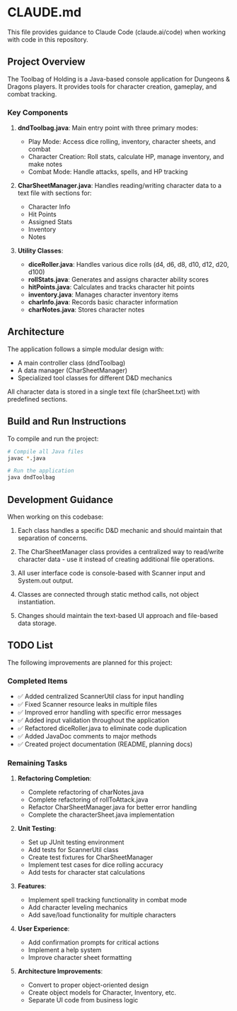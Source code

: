 # CLAUDE.md

This file provides guidance to Claude Code (claude.ai/code) when working with code in this repository.

## Project Overview

The Toolbag of Holding is a Java-based console application for Dungeons & Dragons players. It provides tools for character creation, gameplay, and combat tracking.

### Key Components

1. **dndToolbag.java**: Main entry point with three primary modes:
   - Play Mode: Access dice rolling, inventory, character sheets, and combat
   - Character Creation: Roll stats, calculate HP, manage inventory, and make notes
   - Combat Mode: Handle attacks, spells, and HP tracking

2. **CharSheetManager.java**: Handles reading/writing character data to a text file with sections for:
   - Character Info
   - Hit Points
   - Assigned Stats
   - Inventory
   - Notes

3. **Utility Classes**:
   - **diceRoller.java**: Handles various dice rolls (d4, d6, d8, d10, d12, d20, d100)
   - **rollStats.java**: Generates and assigns character ability scores
   - **hitPoints.java**: Calculates and tracks character hit points
   - **inventory.java**: Manages character inventory items
   - **charInfo.java**: Records basic character information
   - **charNotes.java**: Stores character notes

## Architecture

The application follows a simple modular design with:
- A main controller class (dndToolbag)
- A data manager (CharSheetManager)
- Specialized tool classes for different D&D mechanics

All character data is stored in a single text file (charSheet.txt) with predefined sections.

## Build and Run Instructions

To compile and run the project:

```bash
# Compile all Java files
javac *.java

# Run the application
java dndToolbag
```

## Development Guidance

When working on this codebase:

1. Each class handles a specific D&D mechanic and should maintain that separation of concerns.

2. The CharSheetManager class provides a centralized way to read/write character data - use it instead of creating additional file operations.

3. All user interface code is console-based with Scanner input and System.out output.

4. Classes are connected through static method calls, not object instantiation.

5. Changes should maintain the text-based UI approach and file-based data storage.

## TODO List

The following improvements are planned for this project:

### Completed Items
- ✅ Added centralized ScannerUtil class for input handling
- ✅ Fixed Scanner resource leaks in multiple files
- ✅ Improved error handling with specific error messages
- ✅ Added input validation throughout the application
- ✅ Refactored diceRoller.java to eliminate code duplication
- ✅ Added JavaDoc comments to major methods
- ✅ Created project documentation (README, planning docs)

### Remaining Tasks

1. **Refactoring Completion**:
   - Complete refactoring of charNotes.java
   - Complete refactoring of rollToAttack.java
   - Refactor CharSheetManager.java for better error handling
   - Complete the characterSheet.java implementation

2. **Unit Testing**:
   - Set up JUnit testing environment
   - Add tests for ScannerUtil class
   - Create test fixtures for CharSheetManager
   - Implement test cases for dice rolling accuracy
   - Add tests for character stat calculations

3. **Features**:
   - Implement spell tracking functionality in combat mode
   - Add character leveling mechanics
   - Add save/load functionality for multiple characters

4. **User Experience**:
   - Add confirmation prompts for critical actions
   - Implement a help system
   - Improve character sheet formatting

5. **Architecture Improvements**:
   - Convert to proper object-oriented design
   - Create object models for Character, Inventory, etc.
   - Separate UI code from business logic